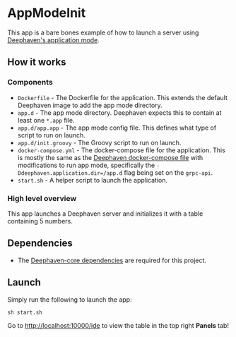 # AppModeInit

This app is a bare bones example of how to launch a server using [Deephaven's application mode](https://deephaven.io/core/docs/how-to-guides/app-mode/).

## How it works

### Components

* `Dockerfile` - The Dockerfile for the application. This extends the default Deephaven image to add the app mode directory.
* `app.d` - The app mode directory. Deephaven expects this to contain at least one `*.app` file.
* `app.d/app.app` - The app mode config file. This defines what type of script to run on launch.
* `app.d/init.groovy` - The Groovy script to run on launch.
* `docker-compose.yml` - The docker-compose file for the application. This is mostly the same as the [Deephaven docker-compose file](https://raw.githubusercontent.com/deephaven/deephaven-core/main/containers/groovy-examples/docker-compose.yml) with modifications to run app mode, specifically the `-Ddeephaven.application.dir=/app.d` flag being set on the `grpc-api`.
* `start.sh` - A helper script to launch the application.

### High level overview

This app launches a Deephaven server and initializes it with a table containing 5 numbers.

## Dependencies

* The [Deephaven-core dependencies](https://github.com/deephaven/deephaven-core#required-dependencies) are required for this project.

## Launch

Simply run the following to launch the app:

```
sh start.sh
```

Go to [http://localhost:10000/ide](http://localhost:10000/ide) to view the table in the top right **Panels** tab!
